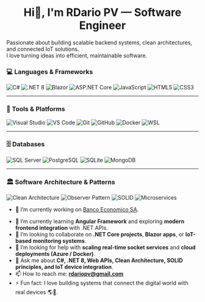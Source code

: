 
<h1 align="center">Hi👋, I'm RDario PV — Software Engineer</h1> 

<!--## Hi👋, I'm RDario PV — Software Engineer-->

Passionate about building scalable backend systems, clean architectures, and connected IoT solutions.  
I love turning ideas into efficient, maintainable software.

<!--**rdariopv/rdariopv** is a ✨ _special_ ✨ repository because its `README.md` (this file) appears on your GitHub profile.

Here are some ideas to get you started: -->

### 💻 Languages & Frameworks
![C#](https://img.shields.io/badge/C%23-239120?logo=c-sharp&logoColor=white)
![.NET 8](https://img.shields.io/badge/.NET-8.0-blue?logo=dotnet)
![Blazor](https://img.shields.io/badge/Blazor-512BD4?logo=blazor&logoColor=white)
![ASP.NET Core](https://img.shields.io/badge/ASP.NET_Core-5C2D91?logo=dotnet&logoColor=white)
![JavaScript](https://img.shields.io/badge/JavaScript-F7DF1E?logo=javascript&logoColor=black)
![HTML5](https://img.shields.io/badge/HTML5-E34F26?logo=html5&logoColor=white)
![CSS3](https://img.shields.io/badge/CSS3-1572B6?logo=css3&logoColor=white)

---

### 🧰 Tools & Platforms
![Visual Studio](https://img.shields.io/badge/Visual_Studio-5C2D91?logo=visual-studio&logoColor=white)
![VS Code](https://img.shields.io/badge/VS_Code-007ACC?logo=visual-studio-code&logoColor=white)
![Git](https://img.shields.io/badge/Git-F05032?logo=git&logoColor=white)
![GitHub](https://img.shields.io/badge/GitHub-181717?logo=github&logoColor=white)
![Docker](https://img.shields.io/badge/Docker-2496ED?logo=docker&logoColor=white)
![WSL](https://img.shields.io/badge/WSL-0078D6?logo=windows&logoColor=white)

---

### 🗄️ Databases
![SQL Server](https://img.shields.io/badge/SQL_Server-CC2927?logo=microsoft-sql-server&logoColor=white)
![PostgreSQL](https://img.shields.io/badge/PostgreSQL-316192?logo=postgresql&logoColor=white)
![SQLite](https://img.shields.io/badge/SQLite-07405E?logo=sqlite&logoColor=white)
![MongoDB](https://img.shields.io/badge/MongoDB-47A248?logo=mongodb&logoColor=white)

---

### 🏛️ Software Architecture & Patterns

![Clean Architecture](https://img.shields.io/badge/Clean_Architecture-3A7CA5?logo=architecture&logoColor=white)
![Observer Pattern](https://img.shields.io/badge/Observer_Pattern-4B0082?logo=dotnet&logoColor=white)
![SOLID](https://img.shields.io/badge/SOLID_Principles-008000?logo=codeforces&logoColor=white)
![Microservices](https://img.shields.io/badge/Microservices-00BFAE?logo=microsoft-azure&logoColor=white)


- 🔭 I’m currently working on [Banco Economico SA](https://baneco.com.bo).
<!--[![BANCO ECONOMICO SA.](https://img.shields.io/badge/BANCO_ECONOMICO_SA.-D43030?style=for-the-badge&logoColor=white)](https://www.baneco.com.bo/)-->



- 🌱 I’m currently learning **Angular Framework** and exploring **modern frontend integration** with .NET APIs.
- 👯 I’m looking to collaborate on **.NET Core projects**, **Blazor apps**, or **IoT-based monitoring systems**.
- 🤔 I’m looking for help with **scaling real-time socket services** and **cloud deployments (Azure / Docker)**.
- 💬 Ask me about **C#, .NET 8, Web APIs, Clean Architecture, SOLID principles, and IoT device integration**.
- 📫 How to reach me: **rdariopv@gmail.com**
- ⚡ Fun fact: I love building systems that connect the digital world with real devices 🌎🔌.

